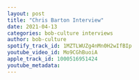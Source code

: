 ```yaml
---
layout: post
title: "Chris Barton Interview"
date: 2021-04-13
categories: bob-culture interviews
author: bob-culture
spotify_track_id: 1MZTLWUZg4nMn0H2wIfBIp
youtube_video_id: Mo9CGhBuoiA
apple_track_id: 1000516951424
youtube_metadata: 
---
```

